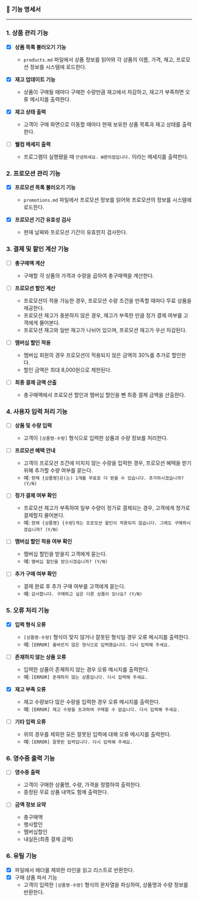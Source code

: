 ### 📝 기능 명세서
---

### 1. 상품 관리 기능

- [x] **상품 목록 불러오기 기능**
    - `products.md` 파일에서 상품 정보를 읽어와 각 상품의 이름, 가격, 재고, 프로모션 정보를 시스템에 로드한다.

- [x] **재고 업데이트 기능**
    - 상품이 구매될 때마다 구매한 수량만큼 재고에서 차감하고, 재고가 부족하면 오류 메시지를 출력한다.

- [x] **재고 상태 출력**
    - 고객이 구매 화면으로 이동할 때마다 현재 보유한 상품 목록과 재고 상태를 출력한다.

- [ ] **웰컴 메세지 출력**
    - 프로그램이 실행됐을 때 `안녕하세요. W편의점입니다.` 이라는 메세지를 출력한다.

### 2. 프로모션 관리 기능

- [x] **프로모션 목록 불러오기 기능**
    - `promotions.md` 파일에서 프로모션 정보를 읽어와 프로모션의 정보를 시스템에 로드한다.

- [x] **프로모션 기간 유효성 검사**
    - 현재 날짜와 프로모션 기간이 유효한지 검사한다.

### 3. 결제 및 할인 계산 기능

- [ ] **총구매액 계산**
    - 구매할 각 상품의 가격과 수량을 곱하여 총구매액을 계산한다.

- [ ] **프로모션 할인 계산**
    - 프로모션이 적용 가능한 경우, 프로모션 수량 조건을 만족할 때마다 무료 상품을 제공한다.
    - 프로모션 재고가 충분하지 않은 경우, 재고가 부족한 만큼 정가 결제 여부를 고객에게 물어본다.
    - 프로모션 재고와 일반 재고가 나뉘어 있으며, 프로모션 재고가 우선 차감된다.

- [ ] **멤버십 할인 적용**
    - 멤버십 회원의 경우 프로모션이 적용되지 않은 금액의 30%를 추가로 할인한다.
    - 할인 금액은 최대 8,000원으로 제한된다.

- [ ] **최종 결제 금액 산출**
    - 총구매액에서 프로모션 할인과 멤버십 할인을 뺀 최종 결제 금액을 산출한다.

### 4. 사용자 입력 처리 기능

- [ ] **상품 및 수량 입력**
    - 고객이 `[상품명-수량]` 형식으로 입력한 상품과 수량 정보를 처리한다.

- [ ] **프로모션 혜택 안내**
    - 고객이 프로모션 조건에 미치지 않는 수량을 입력한 경우, 프로모션 혜택을 받기 위해 추가할 수량 여부를 묻는다.
    - 예: `현재 {상품명}은(는) 1개를 무료로 더 받을 수 있습니다. 추가하시겠습니까? (Y/N)`

- [ ] **정가 결제 여부 확인**
    - 프로모션 재고가 부족하여 일부 수량이 정가로 결제되는 경우, 고객에게 정가로 결제할지 물어본다.
    - 예: `현재 {상품명} {수량}개는 프로모션 할인이 적용되지 않습니다. 그래도 구매하시겠습니까? (Y/N)`

- [ ] **멤버십 할인 적용 여부 확인**
    - 멤버십 할인을 받을지 고객에게 묻는다.
    - 예: `멤버십 할인을 받으시겠습니까? (Y/N)`

- [ ] **추가 구매 여부 확인**
    - 결제 완료 후 추가 구매 여부를 고객에게 묻는다.
    - 예: `감사합니다. 구매하고 싶은 다른 상품이 있나요? (Y/N)`

### 5. 오류 처리 기능

- [x] **입력 형식 오류**
    - `[상품명-수량]` 형식이 맞지 않거나 잘못된 형식일 경우 오류 메시지를 출력한다.
    - 예: `[ERROR] 올바르지 않은 형식으로 입력했습니다. 다시 입력해 주세요.`

- [ ] **존재하지 않는 상품 오류**
    - 입력한 상품이 존재하지 않는 경우 오류 메시지를 출력한다.
    - 예: `[ERROR] 존재하지 않는 상품입니다. 다시 입력해 주세요.`

- [x] **재고 부족 오류**
    - 재고 수량보다 많은 수량을 입력한 경우 오류 메시지를 출력한다.
    - 예: `[ERROR] 재고 수량을 초과하여 구매할 수 없습니다. 다시 입력해 주세요.`

- [ ] **기타 입력 오류**
    - 위의 경우를 제외한 모든 잘못된 입력에 대해 오류 메시지를 출력한다.
    - 예: `[ERROR] 잘못된 입력입니다. 다시 입력해 주세요.`

### 6. 영수증 출력 기능

- [ ] **영수증 출력**
    - 고객이 구매한 상품명, 수량, 가격을 정렬하여 출력한다.
    - 증정된 무료 상품 내역도 함께 출력한다.

- [ ] **금액 정보 요약**
    - 총구매액
    - 행사할인
    - 멤버십할인
    - 내실돈(최종 결제 금액)

### 6. 유틸 기능

- [x] 파일에서 헤더를 제외한 라인을 읽고 리스트로 반환한다.
- [x] 구매 상품 파서 기능
    - 고객이 입력한 `[상품명-수량]` 형식의 문자열을 파싱하여, 상품명과 수량 정보를 반환한다.